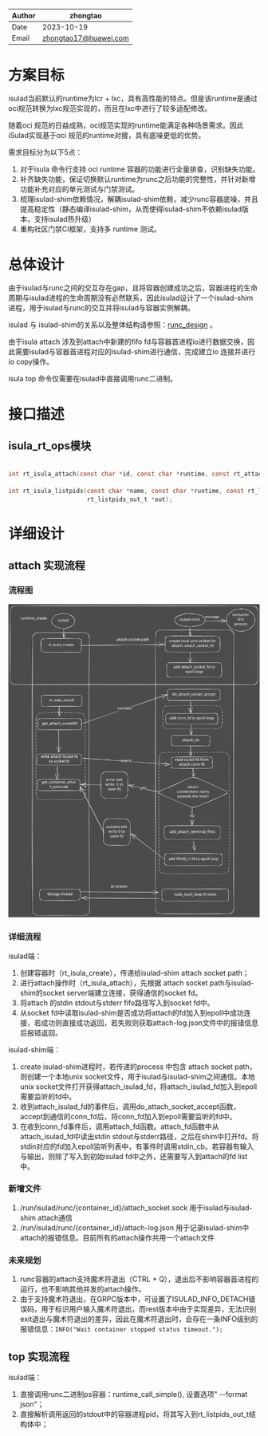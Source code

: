 | Author | zhongtao              |
| ------ | --------------------- |
| Date   | 2023-10-19            |
| Email  | zhongtao17@huawei.com |

# 方案目标

isulad当前默认的runtime为lcr + lxc，具有高性能的特点。但是该runtime是通过oci规范转换为lxc规范实现的，而且在lxc中进行了较多适配修改。

随着oci 规范的日益成熟，oci规范实现的runtime能满足各种场景需求。因此iSulad实现基于oci 规范的runtime对接，具有底噪更低的优势。

需求目标分为以下5点：

1. 对于isula 命令行支持 oci runtime 容器的功能进行全量排查，识别缺失功能。
2. 补齐缺失功能，保证切换默认runtime为runc之后功能的完整性，并针对新增功能补充对应的单元测试与门禁测试。
3. 梳理isulad-shim依赖情况，解耦isulad-shim依赖，减少runc容器底噪，并且提高稳定性（静态编译isulad-shim，从而使得isulad-shim不依赖isulad版本，支持isulad热升级）
4. 重构社区门禁CI框架，支持多 runtime 测试。

# 总体设计

由于isulad与runc之间的交互存在gap，且将容器创建成功之后，容器进程的生命周期与isulad进程的生命周期没有必然联系，因此isulad设计了一个isulad-shim进程，用于isulad与runc的交互并将isulad与容器实例解耦。

isulad 与 isulad-shim的关系以及整体结构请参照：[runc_design](./runc_design_zh.md) 。

由于isula attach 涉及到attach中新建的fifo fd与容器首进程io进行数据交换，因此需要isulad与容器首进程对应的isulad-shim进行通信，完成建立io 连接并进行io copy操作。

isula top 命令仅需要在isulad中直接调用runc二进制。
# 接口描述 

## isula_rt_ops模块

```c

int rt_isula_attach(const char *id, const char *runtime, const rt_attach_params_t *params);

int rt_isula_listpids(const char *name, const char *runtime, const rt_listpids_params_t *params,
                      rt_listpids_out_t *out);
```
# 详细设计

## attach 实现流程

### 流程图

![runc_isula_attach_flow_chart](../../../images/runc_isula_attach_flow_chart.svg)

### 详细流程

isulad端：

1. 创建容器时（rt_isula_create），传递给isulad-shim attach socket path；
2. 进行attach操作时（rt_isula_attach），先根据 attach socket path与isulad-shim的socket server端建立连接，获得通信的socket fd。
3. 将attach 的stdin stdout与stderr fifo路径写入到socket fd中。
4. 从socket fd中读取isulad-shim是否成功将attach的fd加入到epoll中成功连接，若成功则直接成功返回，若失败则获取attach-log.json文件中的报错信息后报错返回。

isulad-shim端：

1. create isulad-shim进程时，若传递的process 中包含 attach socket path， 则创建一个本地unix socket文件，用于isulad与isulad-shim之间通信。本地unix socket文件打开获得attach_isulad_fd，将attach_isulad_fd加入到epoll需要监听的fd中。
2. 收到attach_isulad_fd的事件后，调用do_attach_socket_accept函数，accept到通信的conn_fd后，将conn_fd加入到epoll需要监听的fd中。
3. 在收到conn_fd事件后，调用attach_fd函数。attach_fd函数中从attach_isulad_fd中读出stdin stdout与stderr路径，之后在shim中打开fd。将stdin对应的fd加入epoll监听列表中，有事件时调用stdin_cb。若容器有输入与输出，则除了写入到初始isulad fd中之外，还需要写入到attach的fd list中。

### 新增文件
1. /run/isulad/runc/{container_id}/attach_socket.sock 用于isulad与isulad-shim attach通信
2. /run/isulad/runc/{container_id}/attach-log.json 用于记录isulad-shim中attach的报错信息。目前所有的attach操作共用一个attach文件

### 未来规划
1. runc容器的attach支持魔术符退出（CTRL + Q），退出后不影响容器首进程的运行，也不影响其他并发的attach操作。
2. 由于支持魔术符退出，在GRPC版本中，可设置了ISULAD_INFO_DETACH错误码，用于标识用户输入魔术符退出，而rest版本中由于实现差异，无法识别exit退出与魔术符退出的差异，因此在魔术符退出时，会存在一条INFO级别的报错信息：`INFO("Wait container stopped status timeout.");`

## top 实现流程

isulad端：

1. 直接调用runc二进制ps容器：runtime_call_simple(), 设置选项" --format json"；
2. 直接解析调用返回的stdout中的容器进程pid，将其写入到rt_listpids_out_t结构体中；